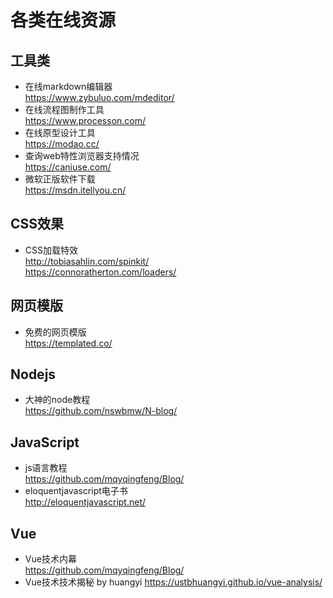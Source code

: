 # 各类在线资源


## 工具类 ##

 - 在线markdown编辑器  
    https://www.zybuluo.com/mdeditor/
 - 在线流程图制作工具  
    https://www.processon.com/
 - 在线原型设计工具  
    https://modao.cc/
 - 查询web特性浏览器支持情况  
    https://caniuse.com/
 - 微软正版软件下载  
    https://msdn.itellyou.cn/

## CSS效果 ##

 - CSS加载特效  
    http://tobiasahlin.com/spinkit/  
    https://connoratherton.com/loaders/

## 网页模版 ##

 - 免费的网页模版  
 https://templated.co/


## Nodejs ##

 - 大神的node教程  
 https://github.com/nswbmw/N-blog/

## JavaScript ##

 - js语言教程  
 https://github.com/mqyqingfeng/Blog/
 - eloquentjavascript电子书  
 http://eloquentjavascript.net/
 
 ## Vue ##
 - Vue技术内幕  
 https://github.com/mqyqingfeng/Blog/
  - Vue技术技术揭秘  by huangyi 
 https://ustbhuangyi.github.io/vue-analysis/

